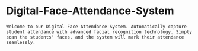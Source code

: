 # Digital-Face-Attendance-System
    Welcome to our Digital Face Attendance System. Automatically capture student attendance with advanced facial recognition technology. Simply scan the students' faces, and the system will mark their attendance seamlessly. 
